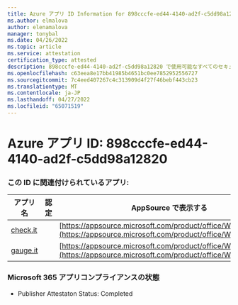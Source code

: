 ```yaml
---
title: Azure アプリ ID Information for 898cccfe-ed44-4140-ad2f-c5dd98a12820
ms.author: elmalova
author: elenamalova
manager: tonybal
ms.date: 04/26/2022
ms.topic: article
ms.service: attestation
certification_type: attested
description: 898cccfe-ed44-4140-ad2f-c5dd98a12820 で使用可能なすべてのセキュリティとコンプライアンス情報。
ms.openlocfilehash: c63eea8e17bb41985b4651bc0ee7852952556727
ms.sourcegitcommit: 7c4eed407267c4c313909d4f27f46bebf443cb23
ms.translationtype: MT
ms.contentlocale: ja-JP
ms.lasthandoff: 04/27/2022
ms.locfileid: "65071519"
---
```

# <a name="azure-app-id-898cccfe-ed44-4140-ad2f-c5dd98a12820"></a>Azure アプリ ID: 898cccfe-ed44-4140-ad2f-c5dd98a12820


### <a name="apps-associated-with-this-id"></a>この ID に関連付けられているアプリ:
| **アプリ名** | **認定** | **AppSource で表示する** |
|--------------|---------------|-----------------------|
| [check.it](../forward/WA200003604.md) |  | [https://appsource.microsoft.com/product/office/WA200003604](https://appsource.microsoft.com/product/office/WA200003604) |
| [gauge.it](../forward/WA200003874.md) |  | [https://appsource.microsoft.com/product/office/WA200003874](https://appsource.microsoft.com/product/office/WA200003874) |

### <a name="microsoft-365-app-compliance-status"></a>Microsoft 365 アプリコンプライアンスの状態
- Publisher Attestaton Status: Completed
